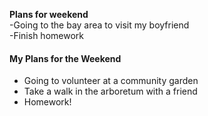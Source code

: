 **Plans for weekend**\
-Going to the bay area to visit my boyfriend\
-Finish homework

#### My Plans for the Weekend
- Going to volunteer at a community garden
- Take a walk in the arboretum with a friend 
- Homework!